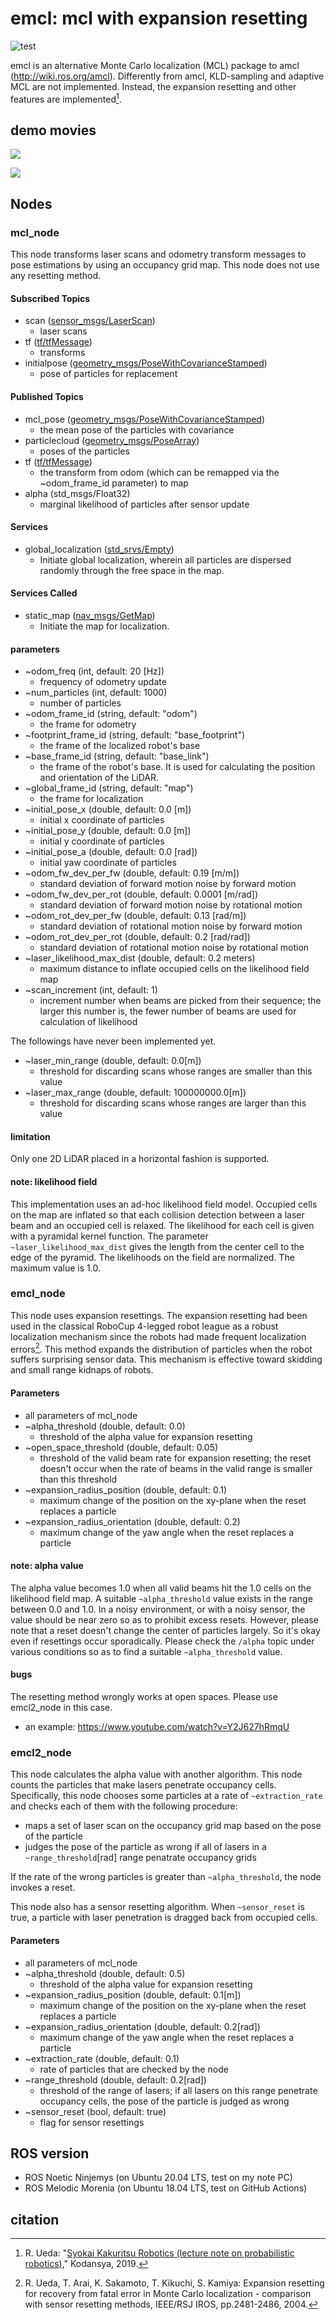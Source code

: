 # emcl: mcl with expansion resetting

![test](https://github.com/ryuichiueda/emcl/actions/workflows/test.yml/badge.svg)

emcl is an alternative Monte Carlo localization (MCL) package to amcl (http://wiki.ros.org/amcl). Differently from amcl, KLD-sampling and adaptive MCL are not implemented. Instead, the expansion resetting and other features are implemented[^1].


## demo movies 

[![](https://img.youtube.com/vi/X4zXKi0mr0I/0.jpg)](https://www.youtube.com/watch?v=X4zXKi0mr0I)

[![](https://img.youtube.com/vi/mGkNZUbasXo/0.jpg)](https://www.youtube.com/watch?v=mGkNZUbasXo)

## Nodes

### mcl_node

This node transforms laser scans and odometry transform messages to pose estimations by using an occupancy grid map. This node does not use any resetting method. 

#### Subscribed Topics 

* scan ([sensor_msgs/LaserScan](http://docs.ros.org/en/api/sensor_msgs/html/msg/LaserScan.html))
    * laser scans
* tf ([tf/tfMessage](http://docs.ros.org/en/api/tf/html/msg/tfMessage.html))
    * transforms
* initialpose ([geometry_msgs/PoseWithCovarianceStamped](http://docs.ros.org/en/melodic/api/geometry_msgs/html/msg/PoseWithCovarianceStamped.html))
    * pose of particles for replacement

#### Published Topics

* mcl_pose ([geometry_msgs/PoseWithCovarianceStamped](http://docs.ros.org/en/api/geometry_msgs/html/msg/PoseWithCovarianceStamped.html))
    * the mean pose of the particles with covariance
* particlecloud ([geometry_msgs/PoseArray](http://docs.ros.org/en/api/geometry_msgs/html/msg/PoseArray.html))
    * poses of the particles
* tf ([tf/tfMessage](http://docs.ros.org/en/api/tf/html/msg/tfMessage.html))
    * the transform from odom (which can be remapped via the ~odom_frame_id parameter) to map
* alpha (std_msgs/Float32)
    * marginal likelihood of particles after sensor update

#### Services

* global_localization ([std_srvs/Empty](http://docs.ros.org/en/api/std_srvs/html/srv/Empty.html))
    * Initiate global localization, wherein all particles are dispersed randomly through the free space in the map.

#### Services Called

* static_map ([nav_msgs/GetMap](http://docs.ros.org/en/api/nav_msgs/html/srv/GetMap.html))
    * Initiate the map for localization.

#### parameters

* ~odom_freq (int, default: 20 [Hz])
    * frequency of odometry update
* ~num_particles (int, default: 1000)
    * number of particles
* ~odom_frame_id (string, default: "odom")
    * the frame for odometry
* ~footprint_frame_id (string, default: "base_footprint")
    * the frame of the localized robot's base
* ~base_frame_id (string, default: "base_link")
    * the frame of the robot's base. It is used for calculating the position and orientation of the LiDAR.
* ~global_frame_id (string, default: "map")
    * the frame for localization 
* ~initial_pose_x (double, default: 0.0 [m])
    * initial x coordinate of particles
* ~initial_pose_y (double, default: 0.0 [m])
    * initial y coordinate of particles
* ~initial_pose_a (double, default: 0.0 [rad])
    * initial yaw coordinate of particles
* ~odom_fw_dev_per_fw (double, default: 0.19 [m/m])
    * standard deviation of forward motion noise by forward motion
* ~odom_fw_dev_per_rot (double, default: 0.0001 [m/rad])
    * standard deviation of forward motion noise by rotational motion
* ~odom_rot_dev_per_fw (double, default: 0.13 [rad/m])
    * standard deviation of rotational motion noise by forward motion
* ~odom_rot_dev_per_rot (double, default: 0.2 [rad/rad])
    * standard deviation of rotational motion noise by rotational motion
* ~laser_likelihood_max_dist (double, default: 0.2 meters)
    * maximum distance to inflate occupied cells on the likelihood field map
* ~scan_increment (int, default: 1)
    * increment number when beams are picked from their sequence; the larger this number is, the fewer number of beams are used for calculation of likelihood


The followings have never been implemented yet.

* ~laser_min_range (double, default: 0.0[m])
    * threshold for discarding scans whose ranges are smaller than this value 
* ~laser_max_range (double, default: 100000000.0[m])
    * threshold for discarding scans whose ranges are larger than this value 

#### limitation

Only one 2D LiDAR placed in a horizontal fashion is supported.

#### note: likelihood field

This implementation uses an ad-hoc likelihood field model. Occupied cells on the map are inflated so that each collision detection between a laser beam and an occupied cell is relaxed. The likelihood for each cell is given with a pyramidal kernel function. The parameter `~laser_likelihood_max_dist` gives the length from the center cell to the edge of the pyramid. The likelihoods on the field are normalized. The maximum value is 1.0. 

### emcl_node

This node uses expansion resettings. The expansion resetting had been used in the classical RoboCup 4-legged robot league as a robust localization mechanism since the robots had made frequent localization errors[^2]. This method expands the distribution of particles when the robot suffers surprising sensor data. This mechanism is effective toward skidding and small range kidnaps of robots. 


#### Parameters

* all parameters of mcl_node
* ~alpha_threshold (double, default: 0.0)
    * threshold of the alpha value for expansion resetting
* ~open_space_threshold (double, default: 0.05)
    * threshold of the valid beam rate for expansion resetting; the reset doesn't occur when the rate of beams in the valid range is smaller than this threshold
* ~expansion_radius_position (double, default: 0.1)
    * maximum change of the position on the xy-plane when the reset replaces a particle
* ~expansion_radius_orientation (double, default: 0.2)
    * maximum change of the yaw angle when the reset replaces a particle


#### note: alpha value

The alpha value becomes 1.0 when all valid beams hit the 1.0 cells on the likelihood field map. A suitable `~alpha_threshold` value exists in the range between 0.0 and 1.0. In a noisy environment, or with a noisy sensor, the value should be near zero so as to prohibit excess resets. However, please note that a reset doesn't change the center of particles largely. So it's okay even if resettings occur sporadically. Please check the `/alpha` topic under various conditions so as to find a suitable `~alpha_threshold` value. 

#### bugs

The resetting method wrongly works at open spaces. Please use emcl2_node in this case. 

* an example: https://www.youtube.com/watch?v=Y2J627hRmqU


### emcl2_node

This node calculates the alpha value with another algorithm. This node counts the particles that make lasers penetrate occupancy cells. Specifically, this node chooses some particles at a rate of `~extraction_rate` and checks each of them with the following procedure:

* maps a set of laser scan on the occupancy grid map based on the pose of the particle
* judges the pose of the particle as wrong if all of lasers in a `~range_threshold`[rad] range penatrate occupancy grids

If the rate of the wrong particles is greater than `~alpha_threshold`, the node invokes a reset. 

This node also has a sensor resetting algorithm. When `~sensor_reset` is true, a particle with laser penetration is dragged back from occupied cells. 

#### Parameters

* all parameters of mcl_node
* ~alpha_threshold (double, default: 0.5)
    * threshold of the alpha value for expansion resetting
* ~expansion_radius_position (double, default: 0.1[m])
    * maximum change of the position on the xy-plane when the reset replaces a particle
* ~expansion_radius_orientation (double, default: 0.2[rad])
    * maximum change of the yaw angle when the reset replaces a particle
* ~extraction_rate (double, default: 0.1)
    * rate of particles that are checked by the node
* ~range_threshold (double, default: 0.2[rad])
    * threshold of the range of lasers; if all lasers on this range penetrate occupancy cells, the pose of the particle is judged as wrong
* ~sensor_reset (bool, default: true)
    * flag for sensor resettings

## ROS version 

* ROS Noetic Ninjemys (on Ubuntu 20.04 LTS, test on my note PC)
* ROS Melodic Morenia (on Ubuntu 18.04 LTS, test on GitHub Actions)


## citation

[^1]: R. Ueda: "[Syokai Kakuritsu Robotics (lecture note on probabilistic robotics)](https://www.amazon.co.jp/dp/B082SN3VTD)," Kodansya, 2019.

[^2]: R. Ueda, T. Arai, K. Sakamoto, T. Kikuchi, S. Kamiya: Expansion resetting for recovery from fatal error in Monte Carlo localization - comparison with sensor resetting methods, IEEE/RSJ IROS, pp.2481-2486, 2004. 

